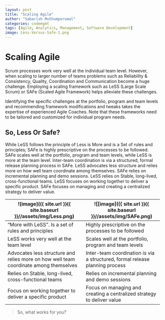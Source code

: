 ```yaml
---
layout: post
title: "Scaling Agile"
author: "Sabarish Muthumperumal"
categories: codemgmt
tags: [Agile, Analytics, Management, Software Development]
image: Less-Versus-Safe-1.png
---
```


# Scaling Agile

Scrum processes work very well at the individual team level. However, when scaling to larger number of teams problems such as Reliability & Consistency, Quality, Coordination and Communication become a huge challenge. Employing a scaling framework such as LeSS (Large Scale Scrum) or SAFe (Scaled Agile Framework) helps alleviate these challenges.

Identifying the specific challenges at the portfolio, program and team levels and recommending framework modifications and tweaks takes the expertise of experienced Agile Coaches. Note that these frameworks need to be tailored and customized for individual program needs.

## So, Less Or Safe?

While LeSS follows the principle of Less is More and is a Set of rules and principles; SAFe is highly prescriptive on the processes to be followed. SAFe scales well at the portfolio, program and team levels, while LeSS is more at the team level. Inter-team coordination is via a structured, formal release planning process in SAFe. LeSS advocates less structure and relies more on how well team coordinate among themselves. SAFe relies on incremental planning and demo sessions. LeSS relies on Stable, long-lived, cross-functional teams. LeSS focuses on working together to deliver a specific product. SAFe focuses on managing and creating a centralized strategy to deliver value.

| ![image]({{ site.url }}{{ site.baseurl }}//assets/img/Less.png) | ![[image]({{ site.url }}{{ site.baseurl }}//assets/img/SAFe.png) |
| ------------------------------------------------------------------------------------- | ---------------------------------------------------------------------------- |
| “More with LeSS”. Is a set of rules and principles                                    | Highly prescriptive on the processes to be followed                          |
| LeSS works very well at the team level                                                | Scales well at the portfolio, program and team levels                        |
| Advocates less structure and relies more on how well team coordinate among themselves | Inter-team coordination is via a structured, formal release planning process |
| Relies on Stable, long-lived, cross-functional teams                                  | Relies on incremental planning and demo sessions                             |
| Focus on working together to deliver a specific product                               | Focus on managing and creating a centralized strategy to deliver value       |

> So, what works for you?
